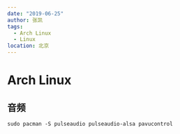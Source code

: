```yaml
---
date: "2019-06-25"
author: 张凯
tags:
  - Arch Linux
  - Linux
location: 北京
---
```


# Arch Linux

## 音频

```
sudo pacman -S pulseaudio pulseaudio-alsa pavucontrol
```
